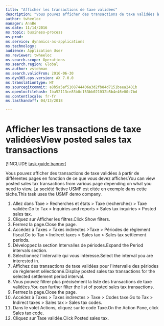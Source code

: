 ```yaml
--- 
title: "Afficher les transactions de taxe validées"
description: "Vous pouvez afficher des transactions de taxe validées à partir de différentes pages en fonction de ce que vous devez afficher."
author: twheeloc
manager: AnnBe
ms.date: 11/14/2016
ms.topic: business-process
ms.prod: 
ms.service: dynamics-ax-applications
ms.technology: 
audience: Application User
ms.reviewer: twheeloc
ms.search.scope: Operations
ms.search.region: Global
ms.author: vstehman
ms.search.validFrom: 2016-06-30
ms.dyn365.ops.version: AX 7.0.0
ms.translationtype: HT
ms.sourcegitcommit: a8b5a5af5108744406a3d2fb84d7151baea2481b
ms.openlocfilehash: 1ba52113ce83b0c153bb021032b5b4e46e00c7bd
ms.contentlocale: fr-fr
ms.lasthandoff: 04/13/2018

---
```

# <a name="view-posted-sales-tax-transactions"></a><span data-ttu-id="c54e5-103">Afficher les transactions de taxe validées</span><span class="sxs-lookup"><span data-stu-id="c54e5-103">View posted sales tax transactions</span></span>

[!INCLUDE [task guide banner](../../includes/task-guide-banner.md)]

<span data-ttu-id="c54e5-104">Vous pouvez afficher des transactions de taxe validées à partir de différentes pages en fonction de ce que vous devez afficher.</span><span class="sxs-lookup"><span data-stu-id="c54e5-104">You can view posted sales tax transactions from various page depending on what you need to view.</span></span> <span data-ttu-id="c54e5-105">La société fictive USMF est citée en exemple dans cette tâche.</span><span class="sxs-lookup"><span data-stu-id="c54e5-105">This task uses the USMF demo company.</span></span>

1. <span data-ttu-id="c54e5-106">Allez dans Taxe > Recherches et états > Taxe (recherches) > Taxe validée.</span><span class="sxs-lookup"><span data-stu-id="c54e5-106">Go to Tax > Inquiries and reports > Sales tax inquiries > Posted sales tax.</span></span>
2. <span data-ttu-id="c54e5-107">Cliquez sur Afficher les filtres.</span><span class="sxs-lookup"><span data-stu-id="c54e5-107">Click Show filters.</span></span>
3. <span data-ttu-id="c54e5-108">Fermez la page.</span><span class="sxs-lookup"><span data-stu-id="c54e5-108">Close the page.</span></span>
4. <span data-ttu-id="c54e5-109">Accédez à Taxes > Taxes indirectes >Taxe > Périodes de règlement fiscal.</span><span class="sxs-lookup"><span data-stu-id="c54e5-109">Go to Tax > Indirect taxes > Sales tax > Sales tax settlement periods.</span></span>
5. <span data-ttu-id="c54e5-110">Développez la section Intervalles de périodes.</span><span class="sxs-lookup"><span data-stu-id="c54e5-110">Expand the Period intervals section.</span></span>
6. <span data-ttu-id="c54e5-111">Sélectionnez l'intervalle qui vous intéresse.</span><span class="sxs-lookup"><span data-stu-id="c54e5-111">Select the interval you are interested in.</span></span>
7. <span data-ttu-id="c54e5-112">Affichez des transactions de taxe validées pour l'intervalle des périodes de règlement sélectionné.</span><span class="sxs-lookup"><span data-stu-id="c54e5-112">Display posted sales tax transactions for the selected settlement period interval.</span></span>
8. <span data-ttu-id="c54e5-113">Vous pouvez filtrer plus précisément la liste des transactions de taxe validées.</span><span class="sxs-lookup"><span data-stu-id="c54e5-113">You can further filter the list of posted sales tax transactions.</span></span>
9. <span data-ttu-id="c54e5-114">Fermez la page.</span><span class="sxs-lookup"><span data-stu-id="c54e5-114">Close the page.</span></span>
10. <span data-ttu-id="c54e5-115">Accédez à Taxes > Taxes indirectes > Taxe > Codes taxe.</span><span class="sxs-lookup"><span data-stu-id="c54e5-115">Go to Tax > Indirect taxes > Sales tax > Sales tax codes.</span></span>
11. <span data-ttu-id="c54e5-116">Dans le volet Actions, cliquez sur le code Taxe.</span><span class="sxs-lookup"><span data-stu-id="c54e5-116">On the Action Pane, click Sales tax code.</span></span>
12. <span data-ttu-id="c54e5-117">Cliquez sur Taxe validée.</span><span class="sxs-lookup"><span data-stu-id="c54e5-117">Click Posted sales tax.</span></span>


